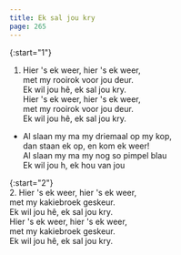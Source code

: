 ```yaml
---
title: Ek sal jou kry
page: 265
---  
```



{:start="1"}  
1. Hier 's ek weer, hier 's ek weer,  
met my rooirok voor jou deur.  
Ek wil jou hê, ek sal jou kry.  
Hier 's ek weer, hier 's ek weer,  
met my rooirok voor jou deur.  
Ek wil jou hê, ek sal jou kry.  


- Al slaan my ma my driemaal op my kop,  
dan staan ek op, en kom ek weer!  
Al slaan my ma my nog so pimpel blau  
Ek wil jou h, ek hou van jou  


{:start="2"}  
2. Hier 's ek weer, hier 's ek weer,  
met my kakiebroek geskeur.  
Ek wil jou hê, ek sal jou kry.  
Hier 's ek weer, hier 's ek weer,  
met my kakiebroek geskeur.  
Ek wil jou hê, ek sal jou kry.  